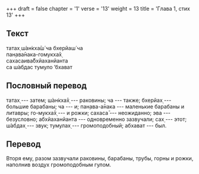 +++
draft = false
chapter = '1'
verse = '13'
weight = 13
title = 'Глава 1, стих 13'
+++
## Текст

татах̣ ш́ан̇кха̄ш́ ча бхерйаш́ ча  
пан̣ава̄нака-гомукха̄х̣  
сахасаива̄бхйаханйанта  
са ш́абдас тумуло ’бхават

## Пословный перевод

татах̣ --- затем; ш́ан̇кха̄х̣ --- раковины; ча --- также; бхерйах̣ --- большие
барабаны; ча --- и; пан̣ава-а̄нака --- маленькие барабаны и литавры;
го-мукха̄х̣ --- и рожки; сахаса̄ --- неожиданно; эва --- безусловно;
абхйаханйанта --- одновременно зазвучали; сах̣ --- этот; ш́абдах̣ --- звук;
тумулах̣ --- громоподобный; абхават --- был.

## Перевод

Вторя ему, разом зазвучали раковины, барабаны, трубы, горны и рожки,
наполнив воздух громоподобным гулом.
